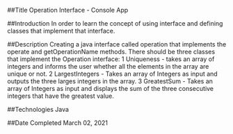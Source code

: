 ##Title
Operation Interface - Console App

##Introduction
In order to learn the concept of using interface and defining classes that implement that interface.

##Description
Creating a java interface called operation that implements the operate and getOperationName methods.
There should be three classes that implement the Operation interface:
1 Uniqueness - takes an array of integers and informs the user whether all the elements in the array
are unique or not.
2 LargestIntegers - Takes an array of Integers as input and outputs the three larges integers in the array.
3 GreatestSum - Takes an array of Integers as input and displays the sum of the three consecutive
integers that have the greatest value.

##Technologies
Java 

##Date Completed
March 02, 2021
